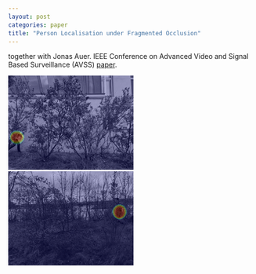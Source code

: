 ```yaml
---
layout: post
categories: paper
title: "Person Localisation under Fragmented Occlusion"
---
```


together with Jonas Auer. IEEE Conference on Advanced Video and Signal Based Surveillance (AVSS) [paper](https://doi.org/10.1109/AVSS52988.2021.9663791).

![Image](/assets/images/pflugfelder21avss-a.gif)
![Image](/assets/images/pflugfelder21avss-b.gif)
